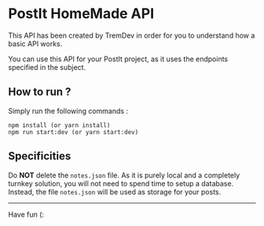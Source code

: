# PostIt HomeMade API

This API has been created by TremDev in order for you to understand how a basic API works.

You can use this API for your PostIt project, as it uses the endpoints specified in the subject. 

## How to run ?

Simply run the following commands :

```
npm install (or yarn install)
npm run start:dev (or yarn start:dev)
```

## Specificities

Do **NOT** delete the `notes.json` file.
As it is purely local and a completely turnkey solution, you will not need to spend time to setup a database.
Instead, the file `notes.json` will be used as storage for your posts.

-----

Have fun (:
